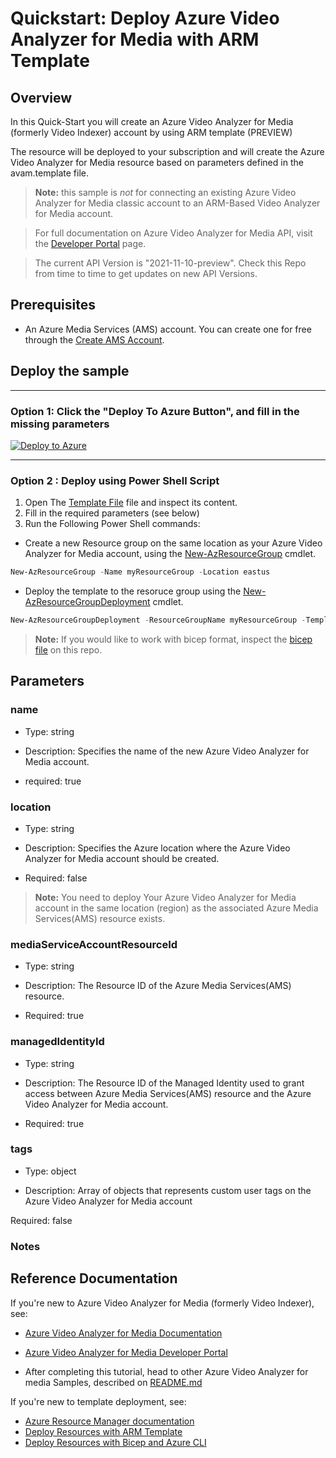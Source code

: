 
# Quickstart: Deploy Azure Video Analyzer for Media with ARM Template 

## Overview

In this Quick-Start you will create an Azure Video Analyzer for Media (formerly Video Indexer) account by using ARM template (PREVIEW)

The resource will be deployed to your subscription and will create the Azure Video Analyzer for Media resource based on parameters defined in the avam.template file.


> **Note:**
> this sample is *not* for connecting an existing Azure Video Analyzer for Media classic account to an ARM-Based Video Analyzer for Media account.

> For full documentation on Azure Video Analyzer for Media API, visit the [Developer Portal](https://aka.ms/avam-dev-portal) page.

> The current API Version is "2021-11-10-preview". Check this Repo from time to time to get updates on new API Versions.

## Prerequisites

* An Azure Media Services (AMS) account. You can create one for free through the [Create AMS Account](https://docs.microsoft.com/en-us/azure/media-services/latest/account-create-how-to).

## Deploy the sample

----

### Option 1: Click the "Deploy To Azure Button", and fill in the missing parameters


[![Deploy to Azure](https://aka.ms/deploytoazurebutton)](https://portal.azure.com/#create/Microsoft.Template/uri/https%3A%2F%2Fraw.githubusercontent.com%2FAzure-Samples%2Fmedia-services-video-indexer%2Fmaster%2FARM-Samples%2FCreate-Account%2Favam.template.json)  

----

### Option 2 : Deploy using Power Shell Script

1. Open The [Template File](avam.template.json) file and inspect its content.
2. Fill in the required parameters (see below)
3. Run the Following Power Shell commands:

* Create a new Resource group on the same location as your Azure Video Analyzer for Media account, using the [New-AzResourceGroup](https://docs.microsoft.com/en-us/powershell/module/az.resources/new-azresourcegroup) cmdlet.


```powershell
New-AzResourceGroup -Name myResourceGroup -Location eastus
```

* Deploy the template to the resoruce group using the [New-AzResourceGroupDeployment](https://docs.microsoft.com/en-us/powershell/module/az.resources/new-azresourcegroupdeployment) cmdlet.

```powershell
New-AzResourceGroupDeployment -ResourceGroupName myResourceGroup -TemplateFile ./avam.template.json
```

> **Note:**
> If you would like to work with bicep format, inspect the [bicep file](avam.template.bicep) on this repo.

## Parameters

### name


* Type: string

* Description: Specifies the name of the new Azure Video Analyzer for Media account.

* required: true

### location


* Type: string

* Description: Specifies the Azure location where the Azure Video Analyzer for Media account should be created.

* Required: false


> **Note:**
> You need to deploy Your Azure Video Analyzer for Media account in the same location (region) as the associated Azure Media Services(AMS) resource exists.


### mediaServiceAccountResourceId

* Type: string

* Description: The Resource ID of the Azure Media Services(AMS) resource.

* Required: true


### managedIdentityId

* Type: string

* Description: The Resource ID of the Managed Identity used to grant access between Azure Media Services(AMS) resource and the Azure Video Analyzer for Media account.

* Required: true


### tags


* Type: object

* Description: Array of objects that represents custom user tags on the Azure Video Analyzer for Media account

 Required: false


### Notes

## Reference Documentation

If you're new to Azure Video Analyzer for Media (formerly Video Indexer), see:


* [Azure Video Analyzer for Media Documentation](https://aka.ms/vi-docs)
* [Azure Video Analyzer for Media Developer Portal](https://aka.ms/vi-docs)

* After completing this tutorial, head to other Azure Video Analyzer for media Samples, described on [README.md](../../README.md)

If you're new to template deployment, see:

* [Azure Resource Manager documentation](https://docs.microsoft.com/azure/azure-resource-manager/)
* [Deploy Resources with ARM Template](https://docs.microsoft.com/en-us/azure/azure-resource-manager/templates/deploy-powershell)
* [Deploy Resources with Bicep and Azure CLI](https://docs.microsoft.com/en-us/azure/azure-resource-manager/bicep/deploy-cli)
